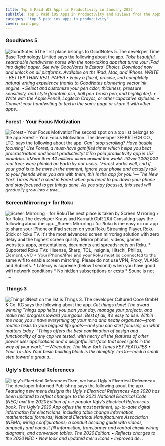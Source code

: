 ```yaml
---
title: Top 5 Paid iOS Apps in Productivity in January 2022
subTitle: Top 5 Paid iOS Apps in Productivity and Reviews from the AppStore in January 2022.
category: "top 5 paid ios apps in productivity"
cover: main.png
---
```


### GoodNotes 5

![GoodNotes 5](https://is3-ssl.mzstatic.com/image/thumb/Purple116/v4/73/68/81/7368812a-fd5a-0b95-ebad-b043a65d0eaa/AppIcon-0-1x_U007emarketing-0-0-0-7-0-0-sRGB-85-220.png/100x100bb.png)The first place belongs to GoodNotes 5. The developer Time Base Technology Limited says the following about the app. _Take beautiful, searchable handwritten notes with the note-taking app that turns your iPad into digital paper. See why GoodNotes is Editors’ Choice. Download now and unlock on all platforms. Available on the iPad, Mac, and iPhone.   WRITE - BETTER THAN REAL PAPER • Enjoy a fluent, precise, and completely natural writing experience thanks to GoodNotes pioneering vector ink engine. • Select and customize your pen color, thickness, pressure sensitivity, and style (fountain pen, ball pen, brush pen, and highlighter). • Write with the Apple Pencil, Logitech Crayon, or other capacitive styluses. • Convert your handwriting to text in the same page or share it with other apps_...

### Forest - Your Focus Motivation

![Forest - Your Focus Motivation](https://is5-ssl.mzstatic.com/image/thumb/Purple116/v4/2e/c7/08/2ec708d8-3468-a5a0-9133-7c5917473ef4/AppIcon-0-0-1x_U007emarketing-0-0-0-7-0-0-sRGB-0-0-0-GLES2_U002c0-512MB-85-220-0-0.png/100x100bb.png)The second spot on a top list belongs to the app Forest - Your Focus Motivation. The developer SEEKRTECH CO., LTD. says the following about the app. _Can't stop scrolling? Have trouble focusing? Use Forest, a must-have gamified timer which helps you beat procrastination and boost productivity!  #Top paid productivity app in 157 countries.  #More than 40 millions users around the world.  #Over 1,000,000 real trees were planted on Earth by our users.  "Forest works well, and if your goal is to be more in the moment, ignore your phone and actually talk to your friends when you are with them, this is the app for you."— The New York Times  Plant a seed in Forest when you need to put down your phone and stay focused to get things done. As you stay focused, this seed will gradually grow into a tree_...

### Screen Mirroring + for Roku

![Screen Mirroring + for Roku](https://is2-ssl.mzstatic.com/image/thumb/Purple125/v4/ae/56/11/ae561131-9842-84d5-e12f-16051684deef/AppIcon-0-0-1x_U007emarketing-0-0-0-6-0-0-sRGB-0-0-0-GLES2_U002c0-512MB-85-220-0-0.png/100x100bb.png)The next place is taken by Screen Mirroring + for Roku. The developer Kraus und Karnath GbR 2Kit Consulting says the following about the app. _Screen Mirroring+ for Roku is the easy mirror app to share your iPhone or iPad screen on your Roku Streaming Player, Roku Stick or Roku TV. It's the most advanced screen mirroring solution with zero delay and the highest screen quality.  Mirror photos, videos, games, websites, apps, presentations, documents and spreadsheets on Roku.  * Supported Roku TVs: Hisense, Sharp, TCL, Insignia, Hitachi, Philips, Element, JVC  * Your iPhone/iPad and your Roku must be connected to the same wifi to enable screen mirroring. Please do not use VPN, Proxy, VLANS and Subnets.  * Latency is supreme (below 1 second) when you have good wifi network conditions  * No hidden subscriptions or costs  * Sound is not _...

### Things 3

![Things 3](https://is2-ssl.mzstatic.com/image/thumb/Purple116/v4/02/c6/94/02c69462-e21b-66df-51e8-893ceecdf514/AppIcon-0-0-1x_U007emarketing-0-0-0-7-0-0-sRGB-0-0-0-GLES2_U002c0-512MB-85-220-0-0.png/100x100bb.png)Next on the list is Things 3. The developer Cultured Code GmbH & Co. KG says the following about the app. _Get things done! The award-winning Things app helps you plan your day, manage your projects, and make real progress toward your goals.  Best of all, it’s easy to use. Within the hour, you’ll have everything off your mind and neatly organized—from routine tasks to your biggest life goals—and you can start focusing on what matters today.  “Things offers the best combination of design and functionality of any app we tested, with nearly all the features of other power user applications and a delightful interface that never gets in the way of your work.” —Wirecutter, The New York Times   KEY FEATURES  • Your To-Dos Your basic building block is the almighty To-Do—each a small step toward a great a_...

### Ugly's Electrical References

![Ugly's Electrical References](https://is1-ssl.mzstatic.com/image/thumb/Purple123/v4/24/28/47/24284786-1cde-34c4-7410-2b6d1e3bca8d/AppIcon-0-1x_U007emarketing-0-0-85-220-0-7.png/100x100bb.png)Then, we have Ugly's Electrical References. The developer Informed Publishing says the following about the app. _Featuring new menu designs the Ugly's Electrical References App 2020 has been updated to reflect changes to the 2020 National Electrical Code (NEC) and the 2020 Edition of our popular Ugly’s Electrical References book. The Ugly’s 2020 App offers the most pertinent, up-to-date digital information for electricians, including table change information, mathematical formulas; National Electrical Manufacturers Association (NEMA) wiring configurations; a conduit bending guide with videos, ampacity and conduit fill information, transformer and control circuit wiring diagrams, and conversion tables.   The 2020 Edition: •	Reflects changes to the 2020 NEC •	New look and updated menu icons •	Improved de_...

